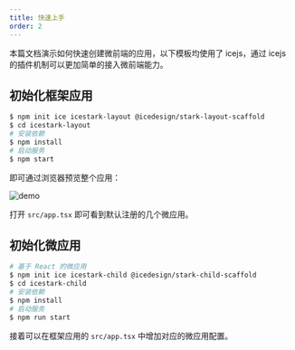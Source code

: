 ```yaml
---
title: 快速上手
order: 2
---
```


本篇文档演示如何快速创建微前端的应用，以下模板均使用了 icejs，通过 icejs 的插件机制可以更加简单的接入微前端能力。

## 初始化框架应用

```bash
$ npm init ice icestark-layout @icedesign/stark-layout-scaffold
$ cd icestark-layout
# 安装依赖
$ npm install
# 启动服务
$ npm start
```

即可通过浏览器预览整个应用：

![demo](https://img.alicdn.com/tfs/TB1aJ0WjAL0gK0jSZFtXXXQCXXa-2880-1578.png)

打开 `src/app.tsx` 即可看到默认注册的几个微应用。

## 初始化微应用

```bash
# 基于 React 的微应用
$ npm init ice icestark-child @icedesign/stark-child-scaffold
$ cd icestark-child
# 安装依赖
$ npm install
# 启动服务
$ npm run start
```

接着可以在框架应用的 `src/app.tsx` 中增加对应的微应用配置。
